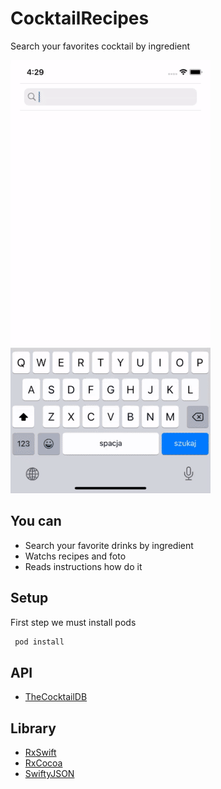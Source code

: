 # CocktailRecipes
Search your favorites cocktail by ingredient 

![APP](./cocktailrecipes.gif)

## You can 
- Search your favorite drinks by ingredient 
- Watchs recipes and foto 
- Reads instructions how do it

## Setup
 First step we must install pods
 
```bash
 pod install 
```

## API
 - [TheCocktailDB](https://www.thecocktaildb.com/api.php)

## Library

- [RxSwift](https://github.com/ReactiveX/RxSwift)
- [RxCocoa](https://github.com/ReactiveX/RxSwift)
- [SwiftyJSON](https://github.com/SwiftyJSON/SwiftyJSON)
